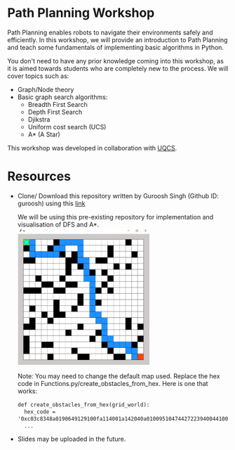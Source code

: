 # Path Planning Workshop

Path Planning enables robots to navigate their environments safely and efficiently. In this workshop, we will provide an introduction to Path Planning and teach some fundamentals of implementing basic algorithms in Python. 

You don't need to have any prior knowledge coming into this workshop, as it is aimed towards students who are completely new to the process. We will cover topics such as:

- Graph/Node theory
- Basic graph search algorithms:
  - Breadth First Search 
  - Depth First Search  
  - Djikstra
  - Uniform cost search (UCS)
  - A* (A Star)


This workshop was developed in collaboration with [UQCS](https://github.com/UQComputingSociety).


# Resources
- Clone/ Download this repository written by Guroosh Singh (Github ID: guroosh) using this [link](https://github.com/guroosh/CS7IS2-AI-project.git)
  
  We will be using this pre-existing repository for implementation and visualisation of DFS and A*.     
  <img src="GA_Grid.png" alt="drawing" width="300"/>
  
  Note: You may need to change the default map used. Replace the hex code in Functions.py/create_obstacles_from_hex.
  Here is one that works:

      def create_obstacles_from_hex(grid_world):
        hex_code = '0xc03c8348a0190649129100fa114001a142040a010095104744272239400441006018f1545a4100404114180ec028'
        ...

- Slides may be uploaded in the future. 


